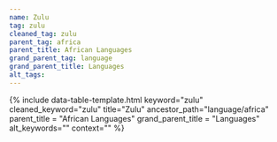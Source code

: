 ```yaml
---
name: Zulu
tag: zulu
cleaned_tag: zulu
parent_tag: africa
parent_title: African Languages
grand_parent_tag: language
grand_parent_title: Languages
alt_tags: 
---
```


{% include data-table-template.html 
  keyword="zulu" 
  cleaned_keyword="zulu" 
  title="Zulu"
  ancestor_path="language/africa" 
  parent_title = "African Languages"
  grand_parent_title = "Languages"
  alt_keywords=""
  context=""
%}

